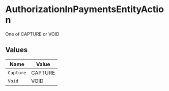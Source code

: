 # AuthorizationInPaymentsEntityAction

One of CAPTURE or VOID


## Values

| Name      | Value     |
| --------- | --------- |
| `Capture` | CAPTURE   |
| `Void`    | VOID      |